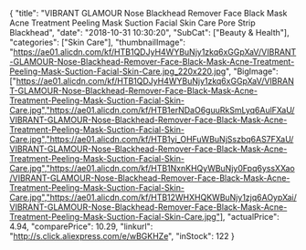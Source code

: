 {
	"title": "VIBRANT GLAMOUR Nose Blackhead Remover Face Black Mask Acne Treatment Peeling Mask Suction Facial Skin Care Pore Strip Blackhead",
	"date": "2018-10-31 10:30:20",
	"SubCat": ["Beauty & Health"],
	"categories": ["Skin Care"],
	"thumbnailImage": "https://ae01.alicdn.com/kf/HTB1QDJyH4WYBuNjy1zkq6xGGpXaV/VIBRANT-GLAMOUR-Nose-Blackhead-Remover-Face-Black-Mask-Acne-Treatment-Peeling-Mask-Suction-Facial-Skin-Care.jpg_220x220.jpg",
	"BigImage": ["https://ae01.alicdn.com/kf/HTB1QDJyH4WYBuNjy1zkq6xGGpXaV/VIBRANT-GLAMOUR-Nose-Blackhead-Remover-Face-Black-Mask-Acne-Treatment-Peeling-Mask-Suction-Facial-Skin-Care.jpg","https://ae01.alicdn.com/kf/HTB1erNDaO6guuRkSmLyq6AulFXaU/VIBRANT-GLAMOUR-Nose-Blackhead-Remover-Face-Black-Mask-Acne-Treatment-Peeling-Mask-Suction-Facial-Skin-Care.jpg","https://ae01.alicdn.com/kf/HTB1yi_OHFuWBuNjSszbq6AS7FXaU/VIBRANT-GLAMOUR-Nose-Blackhead-Remover-Face-Black-Mask-Acne-Treatment-Peeling-Mask-Suction-Facial-Skin-Care.jpg","https://ae01.alicdn.com/kf/HTB1NxnKHQyWBuNjy0Fpq6yssXXao/VIBRANT-GLAMOUR-Nose-Blackhead-Remover-Face-Black-Mask-Acne-Treatment-Peeling-Mask-Suction-Facial-Skin-Care.jpg","https://ae01.alicdn.com/kf/HTB12WHXHQKWBuNjy1zjq6AOypXai/VIBRANT-GLAMOUR-Nose-Blackhead-Remover-Face-Black-Mask-Acne-Treatment-Peeling-Mask-Suction-Facial-Skin-Care.jpg"],
	"actualPrice": 4.94,
	"comparePrice": 10.29,
	"linkurl": "http://s.click.aliexpress.com/e/wBGKHZe",
	"inStock": 122
}
